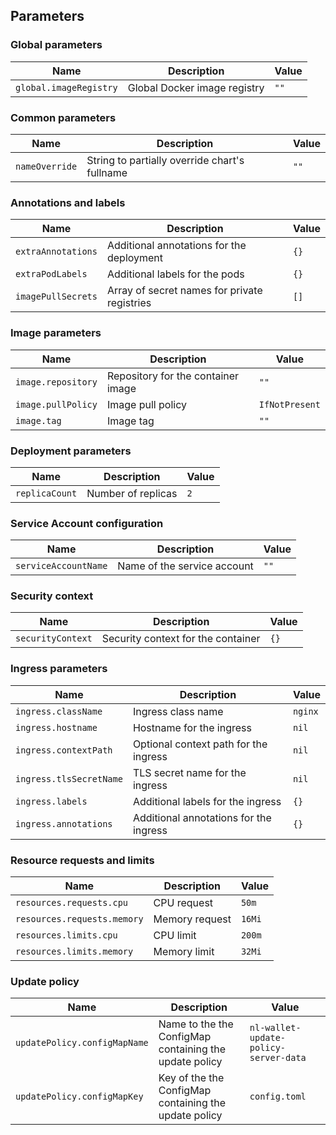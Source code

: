 ## Parameters

### Global parameters

| Name                   | Description                  | Value |
| ---------------------- | ---------------------------- | ----- |
| `global.imageRegistry` | Global Docker image registry | `""`  |

### Common parameters

| Name           | Description                                   | Value |
| -------------- | --------------------------------------------- | ----- |
| `nameOverride` | String to partially override chart's fullname | `""`  |

### Annotations and labels

| Name               | Description                                  | Value |
| ------------------ | -------------------------------------------- | ----- |
| `extraAnnotations` | Additional annotations for the deployment    | `{}`  |
| `extraPodLabels`   | Additional labels for the pods               | `{}`  |
| `imagePullSecrets` | Array of secret names for private registries | `[]`  |

### Image parameters

| Name               | Description                        | Value          |
| ------------------ | ---------------------------------- | -------------- |
| `image.repository` | Repository for the container image | `""`           |
| `image.pullPolicy` | Image pull policy                  | `IfNotPresent` |
| `image.tag`        | Image tag                          | `""`           |

### Deployment parameters

| Name           | Description        | Value |
| -------------- | ------------------ | ----- |
| `replicaCount` | Number of replicas | `2`   |

### Service Account configuration

| Name                 | Description                 | Value |
| -------------------- | --------------------------- | ----- |
| `serviceAccountName` | Name of the service account | `""`  |

### Security context

| Name              | Description                        | Value |
| ----------------- | ---------------------------------- | ----- |
| `securityContext` | Security context for the container | `{}`  |

### Ingress parameters

| Name                    | Description                            | Value   |
| ----------------------- | -------------------------------------- | ------- |
| `ingress.className`     | Ingress class name                     | `nginx` |
| `ingress.hostname`      | Hostname for the ingress               | `nil`   |
| `ingress.contextPath`   | Optional context path for the ingress  | `nil`   |
| `ingress.tlsSecretName` | TLS secret name for the ingress        | `nil`   |
| `ingress.labels`        | Additional labels for the ingress      | `{}`    |
| `ingress.annotations`   | Additional annotations for the ingress | `{}`    |

### Resource requests and limits

| Name                        | Description    | Value  |
| --------------------------- | -------------- | ------ |
| `resources.requests.cpu`    | CPU request    | `50m`  |
| `resources.requests.memory` | Memory request | `16Mi` |
| `resources.limits.cpu`      | CPU limit      | `200m` |
| `resources.limits.memory`   | Memory limit   | `32Mi` |

### Update policy

| Name                         | Description                                            | Value                                 |
| ---------------------------- | ------------------------------------------------------ | ------------------------------------- |
| `updatePolicy.configMapName` | Name to the the ConfigMap containing the update policy | `nl-wallet-update-policy-server-data` |
| `updatePolicy.configMapKey`  | Key of the the ConfigMap containing the update policy  | `config.toml`                         |

